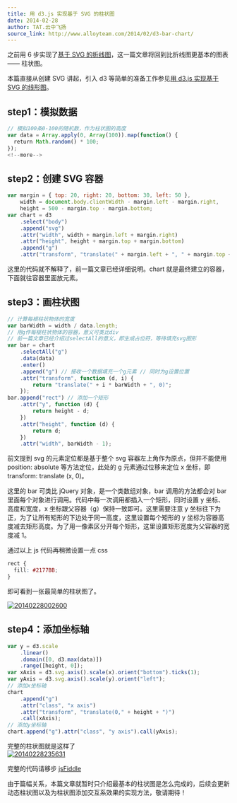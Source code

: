 ```yaml
---
title: 用 d3.js 实现基于 SVG 的柱状图
date: 2014-02-28
author: TAT.云中飞扬
source_link: http://www.alloyteam.com/2014/02/d3-bar-chart/
---
```


<!-- {% raw %} - for jekyll -->

之前用 6 步实现了[基于 SVG 的折线图](http://www.alloyteam.com/2013/12/d3-line-chart/)，这一篇文章将回到比折线图更基本的图表 —— 柱状图。

本篇直接从创建 SVG 讲起，引入 d3 等简单的准备工作参见[用 d3.js 实现基于 SVG 的线形图](http://www.alloyteam.com/2013/12/d3-line-chart/)。

## step1：模拟数据

```javascript
// 模拟100条0-100的随机数，作为柱状图的高度
var data = Array.apply(0, Array(100)).map(function() {
  return Math.random() * 100;
});
<!--more-->
```

## step2：创建 SVG 容器

```javascript
var margin = { top: 20, right: 20, bottom: 30, left: 50 },
    width = document.body.clientWidth - margin.left - margin.right,
    height = 500 - margin.top - margin.bottom;
var chart = d3
    .select("body")
    .append("svg")
    .attr("width", width + margin.left + margin.right)
    .attr("height", height + margin.top + margin.bottom)
    .append("g")
    .attr("transform", "translate(" + margin.left + ", " + margin.top + ")");
```

这里的代码就不解释了，前一篇文章已经详细说明。chart 就是最终建立的容器，下面就往容器里面放元素。

## step3：画柱状图

```javascript
// 计算每根柱状物体的宽度
var barWidth = width / data.length;
// 用g作每根柱状物体的容器，意义可类比div
// 前一篇文章已经介绍过selectAll的意义，即生成占位符，等待填充svg图形
var bar = chart
    .selectAll("g")
    .data(data)
    .enter()
    .append("g") // 接收一个数据填充一个g元素 // 同时为g设置位置
    .attr("transform", function (d, i) {
        return "translate(" + i * barWidth + ", 0)";
    });
bar.append("rect") // 添加一个矩形
    .attr("y", function (d) {
        return height - d;
    })
    .attr("height", function (d) {
        return d;
    })
    .attr("width", barWidth - 1);
```

前文提到 svg 的元素定位都是基于整个 svg 容器左上角作为原点，但并不能使用 position: absolute 等方法定位，此处的 g 元素通过位移来定位 x 坐标，即 transform: translate (x, 0)。

这里的 bar 可类比 jQuery 对象，是一个类数组对象，bar 调用的方法都会对 bar 里面每个对象进行调用。代码中每一次调用都插入一个矩形，同时设置 y 坐标、高度和宽度，x 坐标跟父容器（g）保持一致即可。这里需要注意 y 坐标往下为正，为了让所有矩形的下边处于同一高度，这里设置每个矩形的 y 坐标为容器高度减去矩形高度。为了用一像素区分开每个矩形，这里设置矩形宽度为父容器的宽度减 1。

通过以上 js 代码再稍微设置一点 css

```css
rect {
  fill: #2177BB;
}
```

即可看到一张最简单的柱状图了。

[![20140228002600](http://www.alloyteam.com/wp-content/uploads/2014/02/20140228002600.png)](http://www.alloyteam.com/wp-content/uploads/2014/02/20140228002600.png)

## step4：添加坐标轴

```javascript
var y = d3.scale
    .linear()
    .domain([0, d3.max(data)])
    .range([height, 0]);
var xAxis = d3.svg.axis().scale(x).orient("bottom").ticks(1);
var yAxis = d3.svg.axis().scale(y).orient("left");
// 添加x坐标轴
chart
    .append("g")
    .attr("class", "x axis")
    .attr("transform", "translate(0," + height + ")")
    .call(xAxis);
// 添加y坐标轴
chart.append("g").attr("class", "y axis").call(yAxis);
```

完整的柱状图就是这样了  
[![20140228235631](http://www.alloyteam.com/wp-content/uploads/2014/02/20140228235631.png)](http://www.alloyteam.com/wp-content/uploads/2014/02/20140228235631.png)

完整的代码请移步 [jsFiddle](http://jsfiddle.net/jarvisjiang/RqK4P/)

由于篇幅关系，本篇文章就暂时只介绍最基本的柱状图是怎么完成的，后续会更新动态柱状图以及为柱状图添加交互系效果的实现方法，敬请期待！

<!-- {% endraw %} - for jekyll -->